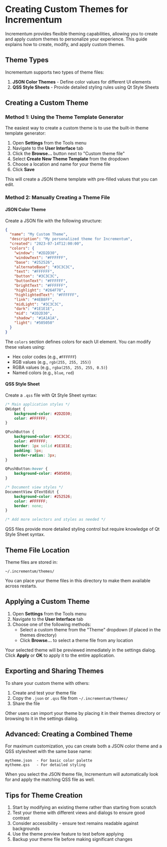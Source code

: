# Creating Custom Themes for Incrementum

Incrementum provides flexible theming capabilities, allowing you to create and apply custom themes to personalize your experience. This guide explains how to create, modify, and apply custom themes.

## Theme Types

Incrementum supports two types of theme files:

1. **JSON Color Themes** - Define color values for different UI elements
2. **QSS Style Sheets** - Provide detailed styling rules using Qt Style Sheets

## Creating a Custom Theme

### Method 1: Using the Theme Template Generator

The easiest way to create a custom theme is to use the built-in theme template generator:

1. Open **Settings** from the Tools menu
2. Navigate to the **User Interface** tab
3. Click the **Browse...** button next to "Custom theme file"
4. Select **Create New Theme Template** from the dropdown
5. Choose a location and name for your theme file
6. Click **Save**

This will create a JSON theme template with pre-filled values that you can edit.

### Method 2: Manually Creating a Theme File

#### JSON Color Theme

Create a JSON file with the following structure:

```json
{
  "name": "My Custom Theme",
  "description": "My personalized theme for Incrementum",
  "created": "2023-07-14T12:00:00",
  "colors": {
    "window": "#2D2D30",
    "windowText": "#FFFFFF",
    "base": "#252526",
    "alternateBase": "#3C3C3C",
    "text": "#FFFFFF",
    "button": "#3C3C3C",
    "buttonText": "#FFFFFF",
    "brightText": "#FFFFFF",
    "highlight": "#264F78",
    "highlightedText": "#FFFFFF",
    "link": "#4EB8FF",
    "midLight": "#3C3C3C",
    "dark": "#1E1E1E",
    "mid": "#2D2D30",
    "shadow": "#1A1A1A",
    "light": "#505050"
  }
}
```

The `colors` section defines colors for each UI element. You can modify these values using:
- Hex color codes (e.g., `#FFFFFF`)
- RGB values (e.g., `rgb(255, 255, 255)`)
- RGBA values (e.g., `rgba(255, 255, 255, 0.5)`)
- Named colors (e.g., `blue`, `red`)

#### QSS Style Sheet

Create a `.qss` file with Qt Style Sheet syntax:

```css
/* Main application styles */
QWidget {
    background-color: #2D2D30;
    color: #FFFFFF;
}

QPushButton {
    background-color: #3C3C3C;
    color: #FFFFFF;
    border: 1px solid #1E1E1E;
    padding: 5px;
    border-radius: 3px;
}

QPushButton:hover {
    background-color: #505050;
}

/* Document view styles */
DocumentView QTextEdit {
    background-color: #252526;
    color: #FFFFFF;
    border: none;
}

/* Add more selectors and styles as needed */
```

QSS files provide more detailed styling control but require knowledge of Qt Style Sheet syntax.

## Theme File Location

Theme files are stored in:

```
~/.incrementum/themes/
```

You can place your theme files in this directory to make them available across restarts.

## Applying a Custom Theme

1. Open **Settings** from the Tools menu
2. Navigate to the **User Interface** tab
3. Choose one of the following methods:
   - Select a custom theme from the "Theme" dropdown (if placed in the themes directory)
   - Click **Browse...** to select a theme file from any location

Your selected theme will be previewed immediately in the settings dialog. Click **Apply** or **OK** to apply it to the entire application.

## Exporting and Sharing Themes

To share your custom theme with others:

1. Create and test your theme file
2. Copy the `.json` or `.qss` file from `~/.incrementum/themes/`
3. Share the file

Other users can import your theme by placing it in their themes directory or browsing to it in the settings dialog.

## Advanced: Creating a Combined Theme

For maximum customization, you can create both a JSON color theme and a QSS stylesheet with the same base name:

```
mytheme.json  - For basic color palette
mytheme.qss   - For detailed styling
```

When you select the JSON theme file, Incrementum will automatically look for and apply the matching QSS file as well.

## Tips for Theme Creation

1. Start by modifying an existing theme rather than starting from scratch
2. Test your theme with different views and dialogs to ensure good contrast
3. Consider accessibility - ensure text remains readable against backgrounds
4. Use the theme preview feature to test before applying
5. Backup your theme file before making significant changes 